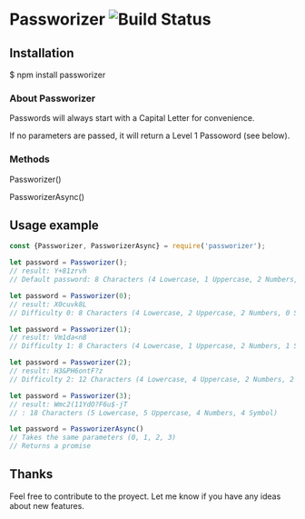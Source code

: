 # Passworizer ![Build Status](https://travis-ci.org/mrhooray/rpg.png?branch=master)


## Installation
$ npm install passworizer


### About Passworizer
Passwords will always start with a Capital Letter for convenience.

If no parameters are passed, it will return a Level 1 Passoword (see below).


### Methods
Passworizer()

PassworizerAsync()


## Usage example

```js
const {Passworizer, PassworizerAsync} = require('passworizer');

let password = Passworizer();
// result: Y+81zrvh 
// Default password: 8 Characters (4 Lowercase, 1 Uppercase, 2 Numbers, 1 Symbol)

let password = Passworizer(0);
// result: X0cuvk8L
// Difficulty 0: 8 Characters (4 Lowercase, 2 Uppercase, 2 Numbers, 0 Symbol) 

let password = Passworizer(1);
// result: Vm1da<n8 
// Difficulty 1: 8 Characters (4 Lowercase, 1 Uppercase, 2 Numbers, 1 Symbol)

let password = Passworizer(2);
// result: H3&PH6ontF?z
// Difficulty 2: 12 Characters (4 Lowercase, 4 Uppercase, 2 Numbers, 2 Symbol)

let password = Passworizer(3);
// result: Wmc2(11YdO?F6u$-jT
// : 18 Characters (5 Lowercase, 5 Uppercase, 4 Numbers, 4 Symbol)

let password = PassworizerAsync() 
// Takes the same parameters (0, 1, 2, 3)
// Returns a promise

```


## Thanks
Feel free to contribute to the proyect.
Let me know if you have any ideas about new features.
